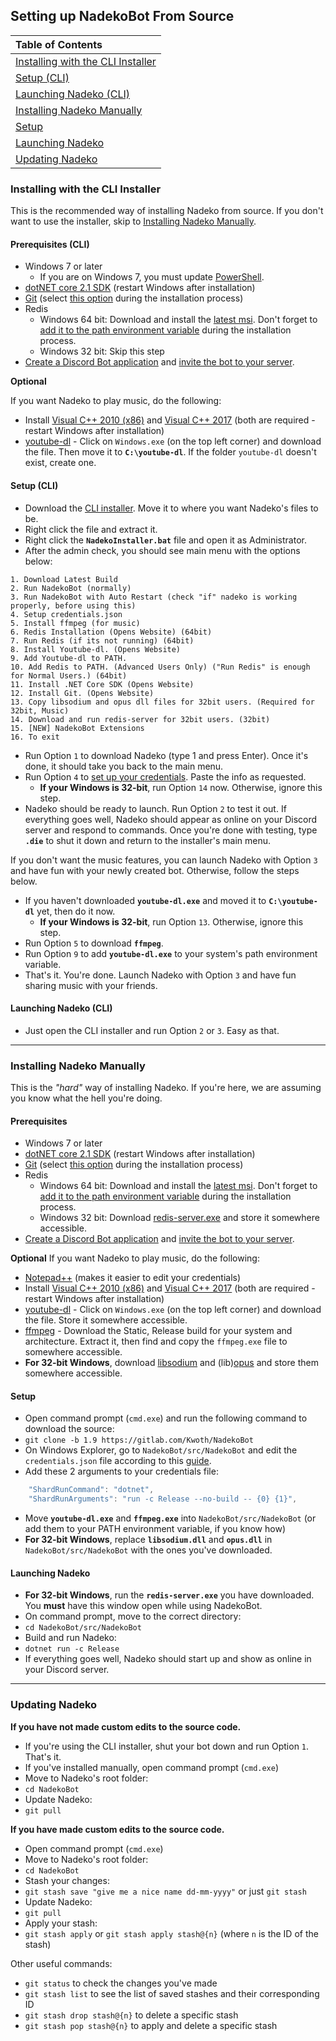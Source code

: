 ## Setting up NadekoBot From Source

| Table of Contents                                                                                                                       |
| :-------------------------------------------------------------------------------------------------------------------------------------- |
| [Installing with the CLI Installer](#installing-with-the-cli-installer) |
| [Setup (CLI)](#setup-cli)                                               |
| [Launching Nadeko (CLI)](#launching-nadeko-cli)                         |
| [Installing Nadeko Manually](#installing-nadeko-manually)               |
| [Setup](#setup)                                                         |
| [Launching Nadeko](#launching-nadeko)                                   |
| [Updating Nadeko](#updating-nadeko)                                     |

### Installing with the CLI Installer

This is the recommended way of installing Nadeko from source. If you don't want to use the installer, skip to [Installing Nadeko Manually](#installing-nadeko-manually).

#### Prerequisites (CLI)

- Windows 7 or later
    - If you are on Windows 7, you must update [PowerShell].
- [dotNET core 2.1 SDK][dotNET] (restart Windows after installation)
- [Git] (select [this option](https://i.imgur.com/zlWVTsi.png) during the installation process)
- Redis
    - Windows 64 bit: Download and install the [latest msi][Redis]. Don't forget to [add it to the path environment variable](https://i.imgur.com/uUby6Xw.png) during the installation process.
    - Windows 32 bit: Skip this step
- [Create a Discord Bot application](http://nadekobot.readthedocs.io/en/latest/JSON%20Explanations/#creating-discord-bot-application) and [invite the bot to your server](http://nadekobot.readthedocs.io/en/latest/JSON%20Explanations/#inviting-your-bot-to-your-server).

**Optional**

If you want Nadeko to play music, do the following:

- Install [Visual C++ 2010 (x86)] and [Visual C++ 2017] (both are required - restart Windows after installation)
- [youtube-dl] - Click on `Windows.exe` (on the top left corner) and download the file. Then move it to **`C:\youtube-dl`**. If the folder `youtube-dl` doesn't exist, create one.

#### Setup (CLI)

- Download the [CLI installer](https://cdn.discordapp.com/attachments/287982972664020994/416782797420888074/NadekoInstaller.zip). Move it to where you want Nadeko's files to be.
- Right click the file and extract it.
- Right click the **`NadekoInstaller.bat`** file and open it as Administrator.
- After the admin check, you should see main menu with the options below:

```
1. Download Latest Build
2. Run NadekoBot (normally)
3. Run NadekoBot with Auto Restart (check "if" nadeko is working properly, before using this)
4. Setup credentials.json
5. Install ffmpeg (for music)
6. Redis Installation (Opens Website) (64bit)
7. Run Redis (if its not running) (64bit)
8. Install Youtube-dl. (Opens Website)
9. Add Youtube-dl to PATH.
10. Add Redis to PATH. (Advanced Users Only) ("Run Redis" is enough for Normal Users.) (64bit)
11. Install .NET Core SDK (Opens Website)
12. Install Git. (Opens Website)
13. Copy libsodium and opus dll files for 32bit users. (Required for 32bit, Music)
14. Download and run redis-server for 32bit users. (32bit)
15. [NEW] NadekoBot Extensions
16. To exit
```

- Run Option `1` to download Nadeko (type 1 and press Enter). Once it's done, it should take you back to the main menu.
- Run Option `4` to [set up your credentials](http://nadekobot.readthedocs.io/en/latest/JSON%20Explanations/). Paste the info as requested.
    - **If your Windows is 32-bit**, run Option `14` now. Otherwise, ignore this step.
- Nadeko should be ready to launch. Run Option `2` to test it out. If everything goes well, Nadeko should appear as online on your Discord server and respond to commands. Once you're done with testing, type **`.die`** to shut it down and return to the installer's main menu.

If you don't want the music features, you can launch Nadeko with Option `3` and have fun with your newly created bot. Otherwise, follow the steps below.

- If you haven't downloaded **`youtube-dl.exe`** and moved it to **`C:\youtube-dl`** yet, then do it now.
    - **If your Windows is 32-bit**, run Option `13`. Otherwise, ignore this step.
- Run Option `5` to download **`ffmpeg`**.
- Run Option `9` to add **`youtube-dl.exe`** to your system's path environment variable.
- That's it. You're done. Launch Nadeko with Option `3` and have fun sharing music with your friends.

#### Launching Nadeko (CLI)

- Just open the CLI installer and run Option `2` or `3`. Easy as that.

---

### Installing Nadeko Manually

This is the *"hard"* way of installing Nadeko. If you're here, we are assuming you know what the hell you're doing.

#### Prerequisites

- Windows 7 or later
- [dotNET core 2.1 SDK][dotNET] (restart Windows after installation)
- [Git] (select [this option](https://i.imgur.com/zlWVTsi.png) during the installation process)
- Redis
    - Windows 64 bit: Download and install the [latest msi][Redis]. Don't forget to [add it to the path environment variable](https://i.imgur.com/uUby6Xw.png) during the installation process.
    - Windows 32 bit: Download [redis-server.exe](https://github.com/MaybeGoogle/NadekoFiles/blob/master/x86%20Prereqs/redis-server.exe?raw=true) and store it somewhere accessible.
- [Create a Discord Bot application](http://nadekobot.readthedocs.io/en/latest/JSON%20Explanations/#creating-discord-bot-application) and [invite the bot to your server](http://nadekobot.readthedocs.io/en/latest/JSON%20Explanations/#inviting-your-bot-to-your-server).

**Optional**
If you want Nadeko to play music, do the following:

- [Notepad++] (makes it easier to edit your credentials)
- Install [Visual C++ 2010 (x86)] and [Visual C++ 2017] (both are required - restart Windows after installation)
- [youtube-dl] - Click on `Windows.exe` (on the top left corner) and download the file. Store it somewhere accessible.
- [ffmpeg] - Download the Static, Release build for your system and architecture. Extract it, then find and copy the `ffmpeg.exe` file to somewhere accessible.
- **For 32-bit Windows**, download [libsodium](https://github.com/MaybeGoogle/NadekoFiles/blob/master/x86%20Prereqs/NadekoBot_Music/libsodium.dll?raw=true) and (lib)[opus](https://github.com/MaybeGoogle/NadekoFiles/blob/master/x86%20Prereqs/NadekoBot_Music/opus.dll?raw=true) and store them somewhere accessible.

#### Setup

- Open command prompt (`cmd.exe`) and run the following command to download the source:
- `git clone -b 1.9 https://gitlab.com/Kwoth/NadekoBot`
- On Windows Explorer, go to `NadekoBot/src/NadekoBot` and edit the `credentials.json` file according to this [guide](http://nadekobot.readthedocs.io/en/latest/JSON%20Explanations/#setting-up-credentialsjson-file).
- Add these 2 arguments to your credentials file:

```js
    "ShardRunCommand": "dotnet",
    "ShardRunArguments": "run -c Release --no-build -- {0} {1}",
```

- Move **`youtube-dl.exe`** and **`ffmpeg.exe`** into `NadekoBot/src/NadekoBot` (or add them to your PATH environment variable, if you know how)
- **For 32-bit Windows**, replace **`libsodium.dll`** and **`opus.dll`** in `NadekoBot/src/NadekoBot` with the ones you've downloaded.

#### Launching Nadeko

- **For 32-bit Windows**, run the **`redis-server.exe`** you have downloaded. You **must** have this window open while using NadekoBot.
- On command prompt, move to the correct directory:
- `cd NadekoBot/src/NadekoBot`
- Build and run Nadeko:
- `dotnet run -c Release`
- If everything goes well, Nadeko should start up and show as online in your Discord server.

---

### Updating Nadeko

**If you have not made custom edits to the source code.**

- If you're using the CLI installer, shut your bot down and run Option `1`. That's it.
- If you've installed manually, open command prompt (`cmd.exe`)
- Move to Nadeko's root folder:
- `cd NadekoBot`
- Update Nadeko:
- `git pull`

**If you have made custom edits to the source code.**

- Open command prompt (`cmd.exe`)
- Move to Nadeko's root folder:
- `cd NadekoBot`
- Stash your changes:
- `git stash save "give me a nice name dd-mm-yyyy"` or just `git stash`
- Update Nadeko:
- `git pull`
- Apply your stash:
- `git stash apply` or `git stash apply stash@{n}` (where `n` is the ID of the stash)

Other useful commands:

- `git status` to check the changes you've made
- `git stash list` to see the list of saved stashes and their corresponding ID
- `git stash drop stash@{n}` to delete a specific stash
- `git stash pop stash@{n}` to apply and delete a specific stash

[Notepad++]: https://notepad-plus-plus.org/
[PowerShell]: https://www.microsoft.com/en-us/download/details.aspx?id=54616
[dotNET]: https://www.microsoft.com/net/download/dotnet-core/2.1
[Redis]: https://github.com/MicrosoftArchive/redis/releases/tag/win-3.0.504
[Git]: https://git-scm.com/downloads
[Visual C++ 2010 (x86)]: https://download.microsoft.com/download/1/6/5/165255E7-1014-4D0A-B094-B6A430A6BFFC/vcredist_x86.exe
[Visual C++ 2017]: https://support.microsoft.com/en-us/help/2977003/the-latest-supported-visual-c-downloads
[SourceGuide]: https://nadekobot.readthedocs.io/en/latest/guides/From%20Source/
[DockerGuide]: https://nadekobot.readthedocs.io/en/latest/guides/Docker%20Guide/
[ffmpeg]: https://ffmpeg.zeranoe.com/builds/
[youtube-dl]: https://rg3.github.io/youtube-dl/download.html
